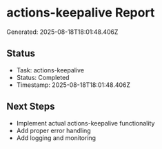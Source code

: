 # actions-keepalive Report

Generated: 2025-08-18T18:01:48.406Z

## Status
- Task: actions-keepalive
- Status: Completed
- Timestamp: 2025-08-18T18:01:48.406Z

## Next Steps
- Implement actual actions-keepalive functionality
- Add proper error handling
- Add logging and monitoring

